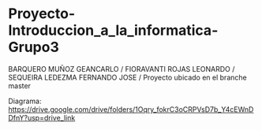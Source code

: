 # Proyecto-Introduccion_a_la_informatica-Grupo3
BARQUERO MUÑOZ GEANCARLO / FIORAVANTI ROJAS LEONARDO / SEQUEIRA LEDEZMA FERNANDO JOSE /
Proyecto ubicado en el branche master

Diagrama: https://drive.google.com/drive/folders/1Oqry_fokrC3oCRPVsD7b_Y4cEWnDDfnY?usp=drive_link
